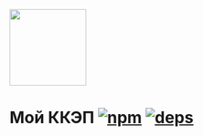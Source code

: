 [<img width="134" src="https://vk.com/images/apps/mini_apps/vk_mini_apps_logo.svg">](https://vk.com/services)

# Мой ККЭП [![npm][npm]][npm-url] [![deps][deps]][deps-url]


[npm]: https://img.shields.io/npm/v/@vkontakte/create-vk-mini-app.svg
[npm-url]: https://npmjs.com/package/@vkontakte/create-vk-mini-app

[deps]: https://img.shields.io/david/vkcom/create-vk-mini-app.svg
[deps-url]: https://david-dm.org/vkcom/create-vk-mini-app
